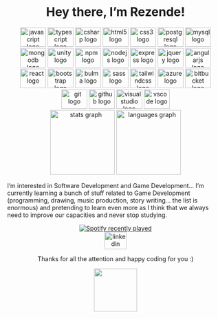 <h1 align="center">Hey there, I’m Rezende!</h1>

<div align="center">
  <img src="https://cdn.jsdelivr.net/gh/devicons/devicon/icons/javascript/javascript-plain.svg" height="45" width="60" alt="javascript logo"  />
  <img src="https://cdn.jsdelivr.net/gh/devicons/devicon/icons/typescript/typescript-original.svg" height="45" width="60" alt="typescript logo"  />
  <img src="https://cdn.jsdelivr.net/gh/devicons/devicon/icons/csharp/csharp-original.svg" height="45" width="60" alt="csharp logo"  />
  <img src="https://cdn.jsdelivr.net/gh/devicons/devicon/icons/html5/html5-plain-wordmark.svg" height="45" width="60" alt="html5 logo"  />
  <img src="https://cdn.jsdelivr.net/gh/devicons/devicon/icons/css3/css3-plain-wordmark.svg" height="45" width="60" alt="css3 logo"  />
  <img src="https://cdn.jsdelivr.net/gh/devicons/devicon/icons/postgresql/postgresql-plain-wordmark.svg" height="45" width="60" alt="postgresql logo"  />
  <img src="https://cdn.jsdelivr.net/gh/devicons/devicon/icons/mysql/mysql-original-wordmark.svg" height="45" width="60" alt="mysql logo"  />
  <img src="https://cdn.jsdelivr.net/gh/devicons/devicon/icons/mongodb/mongodb-plain-wordmark.svg" height="45" width="60" alt="mongodb logo"  />
  <img src="https://cdn.jsdelivr.net/gh/devicons/devicon/icons/unity/unity-original-wordmark.svg" height="45" width="60" alt="unity logo"  />
  <img src="https://cdn.jsdelivr.net/gh/devicons/devicon/icons/npm/npm-original-wordmark.svg" height="45" width="60" alt="npm logo"  />
  <img src="https://cdn.jsdelivr.net/gh/devicons/devicon/icons/nodejs/nodejs-plain-wordmark.svg" height="45" width="60" alt="nodejs logo"  />
  <img src="https://cdn.jsdelivr.net/gh/devicons/devicon/icons/express/express-original.svg" height="45" width="60" alt="express logo"  />
  <img src="https://cdn.jsdelivr.net/gh/devicons/devicon/icons/jquery/jquery-plain-wordmark.svg" height="45" width="60" alt="jquery logo"  />
  <img src="https://cdn.jsdelivr.net/gh/devicons/devicon/icons/angularjs/angularjs-original-wordmark.svg" height="45" width="60" alt="angularjs logo"  />
  <img src="https://cdn.jsdelivr.net/gh/devicons/devicon/icons/react/react-original-wordmark.svg" height="45" width="60" alt="react logo"  />
  <img src="https://cdn.jsdelivr.net/gh/devicons/devicon/icons/bootstrap/bootstrap-plain-wordmark.svg" height="45" width="60" alt="bootstrap logo"  />
  <img src="https://cdn.jsdelivr.net/gh/devicons/devicon/icons/bulma/bulma-plain.svg" height="45" width="60" alt="bulma logo"  />
  <img src="https://cdn.jsdelivr.net/gh/devicons/devicon/icons/sass/sass-original.svg" height="45" width="60" alt="sass logo"  />
  <img src="https://cdn.jsdelivr.net/gh/devicons/devicon/icons/tailwindcss/tailwindcss-original-wordmark.svg" height="45" width="60" alt="tailwindcss logo"  />
  <img src="https://cdn.jsdelivr.net/gh/devicons/devicon/icons/azure/azure-original-wordmark.svg" height="45" width="60" alt="azure logo"  />
  <img src="https://cdn.jsdelivr.net/gh/devicons/devicon/icons/bitbucket/bitbucket-original-wordmark.svg" height="45" width="60" alt="bitbucket logo"  />
  <img src="https://cdn.jsdelivr.net/gh/devicons/devicon/icons/git/git-plain-wordmark.svg" height="45" width="60" alt="git logo"  />
  <img src="https://cdn.jsdelivr.net/gh/devicons/devicon/icons/github/github-original-wordmark.svg" height="45" width="60" alt="github logo"  />
  <img src="https://cdn.jsdelivr.net/gh/devicons/devicon/icons/visualstudio/visualstudio-plain.svg" height="45" width="60" alt="visualstudio logo"  />
  <img src="https://cdn.jsdelivr.net/gh/devicons/devicon/icons/vscode/vscode-original.svg" height="45" width="60" alt="vscode logo"  />
</div>


<div align="center">
  <img src="https://github-readme-stats.vercel.app/api?hide_title=false&hide_rank=true&show_icons=true&include_all_commits=false&count_private=true&disable_animations=false&theme=dracula&locale=en&hide_border=false&username=vrezendedev" height="150" alt="stats graph"  />
  <img src="https://github-readme-stats.vercel.app/api/top-langs?locale=en&hide_title=false&layout=compact&card_width=320&langs_count=5&theme=dracula&hide_border=false&username=vrezendedev" height="150" alt="languages graph"  />
</div>


<p align="left">I’m interested in Software Development and Game Development... I’m currently learning a bunch of stuff related to Game Development (programming, drawing, music production, story writing... the list is enormous) and pretending to learn even more as I think that we always need to improve our capacities and never stop studying.</p>


<div align="center">
  <a href="https://open.spotify.com/user/kru8umga2xlpfwz2wrreufz1a">
    <img src="https://spotify-recently-played-readme.vercel.app/api?user=kru8umga2xlpfwz2wrreufz1a" alt="Spotify recently played"  />
  </a>
</div>

<div align="center">
  <a href="https://www.linkedin.com/in/vinicius-inacio-rezende/" target="_blank">
    <img src="https://raw.githubusercontent.com/maurodesouza/profile-readme-generator/master/src/assets/icons/social/linkedin/default.svg" width="52" height="40" alt="linkedin logo"  />
  </a>
</div>

<p align="center">Thanks for all the attention and happy coding for you :)</p>

<div align="center">
  <img height="100" src="https://i.scdn.co/image/ab6775700000ee85a3df9068ae7cc372c4d80b4a"  />
</div>
